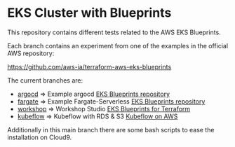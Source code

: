 # EKS Cluster with Blueprints

This repository contains different tests related to the AWS EKS Blueprints.

Each branch contains an experiment from one of the examples in the official AWS repository:

https://github.com/aws-ia/terraform-aws-eks-blueprints

The current branches are:

* [argocd](https://github.com/Cloud-DevOps-Labs/kubernetes-in-aws-the-easy-way/tree/argocd) => Example argocd [EKS Blueprints repository](https://github.com/aws-ia/terraform-aws-eks-blueprints/tree/main/examples/argocd)
* [fargate](https://github.com/Cloud-DevOps-Labs/kubernetes-in-aws-the-easy-way/tree/fargate) => Example Fargate-Serverless [EKS Blueprints repository](https://github.com/aws-ia/terraform-aws-eks-blueprints/tree/main/examples/fargate-serverless)
* [workshop](https://github.com/Cloud-DevOps-Labs/kubernetes-in-aws-the-easy-way/tree/workshop) => Workshop Studio [EKS Blueprints for Terraform](https://catalog.workshops.aws/eks-blueprints-terraform/)
* [kubeflow](https://github.com/Cloud-DevOps-Labs/kubernetes-in-aws-the-easy-way/tree/kubeflow) => Kubeflow with RDS & S3 [Kubeflow on AWS](https://awslabs.github.io/kubeflow-manifests/)


Additionally in this main branch there are some bash scripts to ease the installation on Cloud9.
